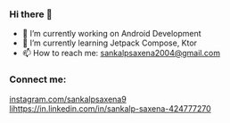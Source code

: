 ### Hi there 👋

<!--
**sankalpsaxena04/sankalpsaxena04** is a ✨ _special_ ✨ repository because its `README.md` (this file) appears on your GitHub profile.

Here are some ideas to get you started:

- 👯 I’m looking to collaborate on ...
- 🤔 I’m looking for help with ...
- 💬 Ask me about ...
- 📫 How to reach me: sankalpsaxena2004@gmail.com
- 😄 Pronouns: ...
- ⚡ Fun fact: ...
-->
- 🔭 I’m currently working on Android Development
- 🌱 I’m currently learning Jetpack Compose, Ktor
- 📫 How to reach me: sankalpsaxena2004@gmail.com

### Connect me:
[instagram.com/sankalpsaxena9](https://www.instagram.com/sankalpsaxena9/)<br>
[li](https://in.linkedin.com/in/sankalp-saxena-424777270)https://in.linkedin.com/in/sankalp-saxena-424777270
